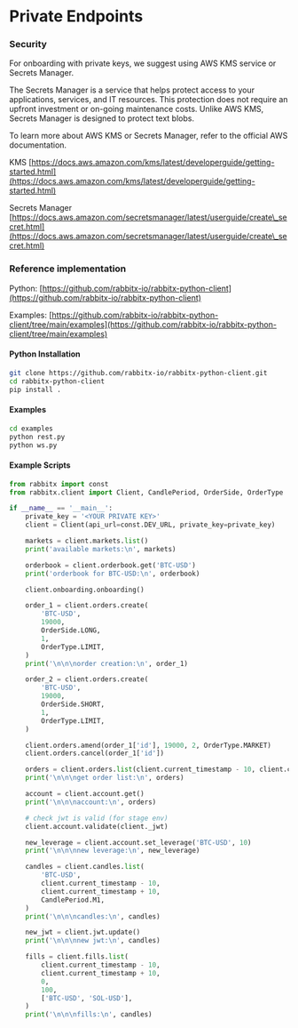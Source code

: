 # Private Endpoints

### Security

For onboarding with private keys, we suggest using AWS KMS service or Secrets Manager.&#x20;

The Secrets Manager is a service that helps protect access to your applications, services, and IT resources. This protection does not require an upfront investment or on-going maintenance costs. Unlike AWS KMS, Secrets Manager is designed to protect text blobs.

To learn more about AWS KMS or Secrets Manager, refer to the official AWS documentation.

KMS [https://docs.aws.amazon.com/kms/latest/developerguide/getting-started.html](https://docs.aws.amazon.com/kms/latest/developerguide/getting-started.html)

Secrets Manager [https://docs.aws.amazon.com/secretsmanager/latest/userguide/create\_secret.html](https://docs.aws.amazon.com/secretsmanager/latest/userguide/create\_secret.html)

### Reference implementation

Python: [https://github.com/rabbitx-io/rabbitx-python-client](https://github.com/rabbitx-io/rabbitx-python-client)

Examples: [https://github.com/rabbitx-io/rabbitx-python-client/tree/main/examples](https://github.com/rabbitx-io/rabbitx-python-client/tree/main/examples)

#### Python Installation

```bash
git clone https://github.com/rabbitx-io/rabbitx-python-client.git
cd rabbitx-python-client
pip install .
```

#### Examples

```bash
cd examples
python rest.py
python ws.py
```

#### Example Scripts

```python
from rabbitx import const
from rabbitx.client import Client, CandlePeriod, OrderSide, OrderType

if __name__ == '__main__':
    private_key = '<YOUR PRIVATE KEY>'
    client = Client(api_url=const.DEV_URL, private_key=private_key)

    markets = client.markets.list()
    print('available markets:\n', markets)

    orderbook = client.orderbook.get('BTC-USD')
    print('orderbook for BTC-USD:\n', orderbook)

    client.onboarding.onboarding()

    order_1 = client.orders.create(
        'BTC-USD',
        19000,
        OrderSide.LONG,
        1,
        OrderType.LIMIT,
    )
    print('\n\n\norder creation:\n', order_1)

    order_2 = client.orders.create(
        'BTC-USD',
        19000,
        OrderSide.SHORT,
        1,
        OrderType.LIMIT,
    )

    client.orders.amend(order_1['id'], 19000, 2, OrderType.MARKET)
    client.orders.cancel(order_1['id'])

    orders = client.orders.list(client.current_timestamp - 10, client.current_timestamp + 10)
    print('\n\n\nget order list:\n', orders)

    account = client.account.get()
    print('\n\n\naccount:\n', orders)

    # check jwt is valid (for stage env)
    client.account.validate(client._jwt)

    new_leverage = client.account.set_leverage('BTC-USD', 10)
    print('\n\n\nnew leverage:\n', new_leverage)

    candles = client.candles.list(
        'BTC-USD',
        client.current_timestamp - 10,
        client.current_timestamp + 10,
        CandlePeriod.M1,
    )
    print('\n\n\ncandles:\n', candles)

    new_jwt = client.jwt.update()
    print('\n\n\nnew jwt:\n', candles)

    fills = client.fills.list(
        client.current_timestamp - 10,
        client.current_timestamp + 10,
        0,
        100,
        ['BTC-USD', 'SOL-USD'],
    )
    print('\n\n\nfills:\n', candles)

```
